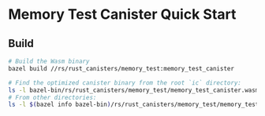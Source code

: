 Memory Test Canister Quick Start
================================

Build
-----

```bash
# Build the Wasm binary
bazel build //rs/rust_canisters/memory_test:memory_test_canister

# Find the optimized canister binary from the root `ic` directory:
ls -l bazel-bin/rs/rust_canisters/memory_test/memory_test_canister.wasm
# From other directories:
ls -l $(bazel info bazel-bin)/rs/rust_canisters/memory_test/memory_test_canister.wasm
```